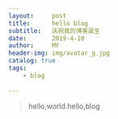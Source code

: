 ```yaml
---
layout:     post
title:      hello blog
subtitle:   庆祝我的博客诞生
date:       2019-4-10
author:     MY
header-img: img/avatar_g.jpg
catalog: true
tags:
    - blog
    
---
```


>hello,world.hello,blog


